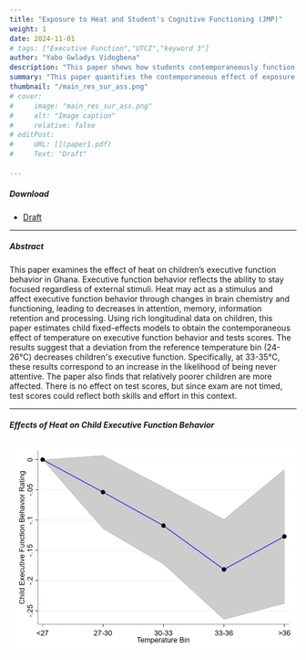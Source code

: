 ```yaml
---
title: "Exposure to Heat and Student's Cognitive Functioning (JMP)" 
weight: 1
date: 2024-11-01
# tags: ["Executive Function","UTCI","keyword 3"]
author: "Yabo Gwladys Vidogbena"
description: "This paper shows how students contemporaneously function under hot temperatures in the context of a developing country." 
summary: "This paper quantifies the contemporaneous effect of exposure to hot temperatures for children in developing countries using a novel longitudinal dataset and UTCI (temperature perceived) data." 
thumbnail: "/main_res_sur_ass.png"
# cover:
#     image: "main_res_sur_ass.png"
#     alt: "Image caption"
#     relative: false
# editPost:
#     URL: [](paper1.pdf)
#     Text: "Draft"

---
```


<!-- --- -->

##### Download

+ [Draft](heat_executive_function_behavior.pdf)
<!-- + [Online appendix](appendix1.pdf) -->
<!-- + [Code and data](https://github.com/pmichaillat/job-rationing) -->

---

##### Abstract

This paper examines the effect of heat on children’s executive function behavior in Ghana. Executive function behavior reflects the ability to stay focused regardless of external stimuli. Heat may act as a stimulus and affect executive function behavior through changes in brain chemistry and functioning, leading to decreases in attention, memory, information retention and processing. Using rich longitudinal data on children, this paper estimates child fixed-effects models to obtain the contemporaneous effect of temperature on executive function behavior and tests scores. The results suggest that a deviation from the reference temperature bin (24-26°C) decreases children's executive function. Specifically, at 33-35°C, these results correspond to an increase in the likelihood of being never attentive. The paper also finds that relatively poorer children are more affected. There is no effect on test scores, but since exam are not timed, test scores could reflect both skills and effort in this context.

---

##### Effects of Heat on Child Executive Function Behavior

![](main_res_sur_ass.png)

<!-- --- -->

<!-- ##### Citation -->

<!-- Author. Year. "Title." *Journal* Volume (Issue): First page–Last page. https://doi.org/paper_doi.

```BibTeX
@article{AAYY,
author = {Author},
doi = {paper_doi},
journal = {Journal},
number = {Issue},
pages = {XXX--YYY},
title ={Title},
volume = {Volume},
year = {Year}}
``` -->

<!-- --- -->

<!-- ##### Related material -->

<!-- + [Presentation slides](presentation1.pdf)
+ [Dissertation title](https://escholarship.org/uc/item/7jr3m96r) – PhD dissertation on which this paper is based.
+ [Column title](https://cep.lse.ac.uk/pubs/download/cp365.pdf) – Nontechnical column describing the paper. -->